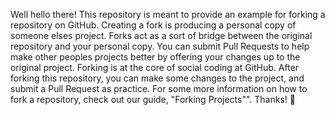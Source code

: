 Well hello there! This repository is meant to provide an example for forking a repository on GitHub. Creating a fork is producing a personal copy of someone elses project. Forks act as a sort of bridge between the original repository and your personal copy. You can submit Pull Requests to help make other peoples projects better by offering your changes up to the original project. Forking is at the core of social coding at GitHub. After forking this repository, you can make some changes to the project, and submit a Pull Request as practice. For some more information on how to fork a repository, check out our guide, "Forking Projects"". Thanks! :sparkling_heart: